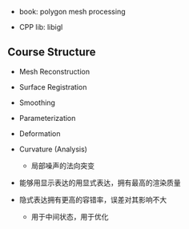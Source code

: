 - book: polygon mesh processing

- CPP lib: libigl



## Course Structure

- Mesh Reconstruction
- Surface Registration
- Smoothing
- Parameterization
- Deformation
- Curvature (Analysis)
  - 局部噪声的法向突变



- 能够用显示表达的用显式表达，拥有最高的渲染质量
- 隐式表达拥有更高的容错率，误差对其影响不大
  - 用于中间状态，用于优化